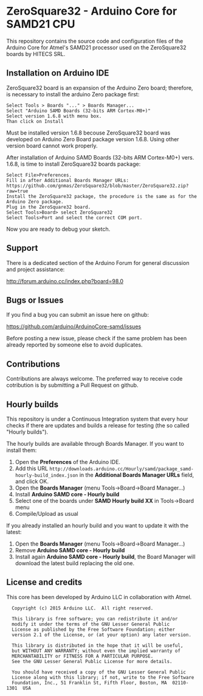 # ZeroSquare32 - Arduino Core for SAMD21 CPU

This repository contains the source code and configuration files of the Arduino Core
for Atmel's SAMD21 processor used on the ZeroSquare32 boards by HITECS SRL.


## Installation on Arduino IDE

ZeroSquare32 board  is an expansion of the Arduino Zero board; therefore, is necessary to install the arduino Zero package first:

    Select Tools > Boards "..." > Boards Manager...
    Select "Arduino SAMD Boards (32-bits ARM Cortex-M0+)"
    Select version 1.6.8 with menu box.
    Than click on Install
    
    
Must be installed version 1.6.8 becouse ZeroSquare32 board was developed on Arduino Zero Board package version 1.6.8.
Using other version board cannot work properly.

After installation of Arduino SAMD Boards (32-bits ARM Cortex-M0+) vers. 1.6.8, is time to install ZeroSquare32 boards package:
 

    Select File­>Preferences.
    Fill in after Additional Boards Manager URLs: https://github.com/gnmas/ZeroSquare32/blob/master/ZeroSquare32.zip?raw=true
    Install the ZeroSquare32 package, the procedure is the same as for the Arduino Zero package.
    Plug in the ZeroSquare32 board.
    Select Tools­>Board­> select ZeroSquare32
    Select Tools­>Port and select the correct COM port.  

Now you are ready to debug your sketch.

 

## Support

There is a dedicated section of the Arduino Forum for general discussion and project assistance:

http://forum.arduino.cc/index.php?board=98.0

## Bugs or Issues

If you find a bug you can submit an issue here on github:

https://github.com/arduino/ArduinoCore-samd/issues

Before posting a new issue, please check if the same problem has been already reported by someone else
to avoid duplicates.

## Contributions

Contributions are always welcome. The preferred way to receive code cotribution is by submitting a 
Pull Request on github.

## Hourly builds

This repository is under a Continuous Integration system that every hour checks if there are updates and
builds a release for testing (the so called "Hourly builds").

The hourly builds are available through Boards Manager. If you want to install them:
  1. Open the **Preferences** of the Arduino IDE.
  2. Add this URL `http://downloads.arduino.cc/Hourly/samd/package_samd-hourly-build_index.json` in the **Additional Boards Manager URLs** field, and click OK.
  3. Open the **Boards Manager** (menu Tools->Board->Board Manager...)
  4. Install **Arduino SAMD core - Hourly build**
  5. Select one of the boards under **SAMD Hourly build XX** in Tools->Board menu
  6. Compile/Upload as usual

If you already installed an hourly build and you want to update it with the latest:
  1. Open the **Boards Manager** (menu Tools->Board->Board Manager...)
  2. Remove **Arduino SAMD core - Hourly build**
  3. Install again **Arduino SAMD core - Hourly build**, the Board Manager will download the latest build replacing the old one.

## License and credits

This core has been developed by Arduino LLC in collaboration with Atmel.

```
  Copyright (c) 2015 Arduino LLC.  All right reserved.

  This library is free software; you can redistribute it and/or
  modify it under the terms of the GNU Lesser General Public
  License as published by the Free Software Foundation; either
  version 2.1 of the License, or (at your option) any later version.

  This library is distributed in the hope that it will be useful,
  but WITHOUT ANY WARRANTY; without even the implied warranty of
  MERCHANTABILITY or FITNESS FOR A PARTICULAR PURPOSE.
  See the GNU Lesser General Public License for more details.

  You should have received a copy of the GNU Lesser General Public
  License along with this library; if not, write to the Free Software
  Foundation, Inc., 51 Franklin St, Fifth Floor, Boston, MA  02110-1301  USA
```
